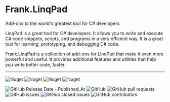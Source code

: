 # Frank.LinqPad
Add-ons to the world's greatest tool for C# developers

LinqPad is a great tool for C# developers. It allows you to write and execute C# code snippets, scripts, and programs in a very efficient way. It is a great tool for learning, prototyping, and debugging C# code.

Frank.LinqPad is a collection of add-ons for LinqPad that make it even more powerful and useful. It provides additional features and utilities that help you write better code, faster.

___

![Nuget](https://img.shields.io/nuget/v/Frank.LinqPad)
![Nuget](https://img.shields.io/nuget/v/Frank.LinqPad.VarDump)
![Nuget](https://img.shields.io/nuget/v/Frank.LinqPad.Logging)
![Nuget](https://img.shields.io/nuget/v/Frank.LinqPad.Hosting)


![GitHub Release Date - Published_At](https://img.shields.io/github/release-date/frankhaugen/Frank.LinqPad)
![GitHub](https://img.shields.io/github/license/frankhaugen/Frank.LinqPad)
![GitHub pull requests](https://img.shields.io/github/issues-pr/frankhaugen/Frank.LinqPad)
![GitHub issues](https://img.shields.io/github/issues/frankhaugen/Frank.LinqPad)
![GitHub closed issues](https://img.shields.io/github/issues-closed/frankhaugen/Frank.LinqPad)
![GitHub contributors](https://img.shields.io/github/contributors/frankhaugen/Frank.LinqPad)
